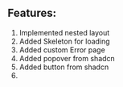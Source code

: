 ## Features:

1. Implemented nested layout
2. Added Skeleton for loading
3. Added custom Error page
4. Added popover from shadcn
5. Added button from shadcn
6.
